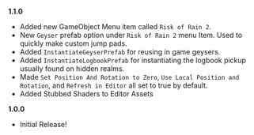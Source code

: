 **1.1.0**
- Added new GameObject Menu item called ``Risk of Rain 2``.
- New ``Geyser`` prefab option under ``Risk of Rain 2`` menu Item. Used to quickly make custom jump pads.
- Added ``InstantiateGeyserPrefab`` for reusing in game geysers.
- Added ``InstantiateLogbookPrefab`` for instantiating the logbook pickup usually found on hidden realms.
- Made ``Set Position And Rotation to Zero``, ``Use Local Position and Rotation``, and ``Refresh in Editor`` all set to true by default.
- Added Stubbed Shaders to Editor Assets

**1.0.0**

- Initial Release!